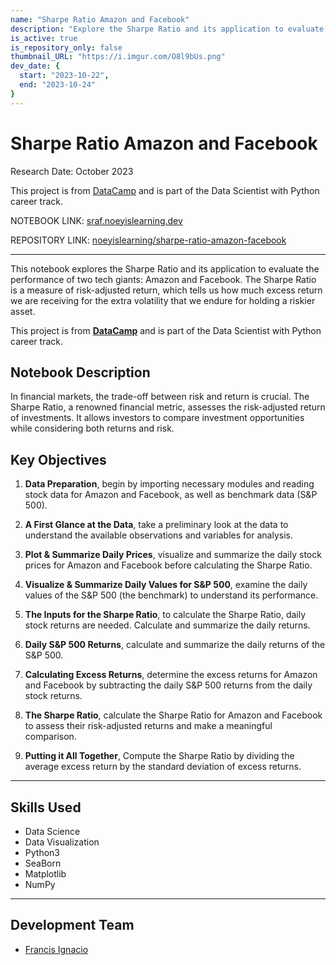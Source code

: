 ```yaml
---
name: "Sharpe Ratio Amazon and Facebook"
description: "Explore the Sharpe Ratio and its application to evaluate the performance of two tech giants: Amazon and Facebook."
is_active: true
is_repository_only: false
thumbnail_URL: "https://i.imgur.com/O8l9bUs.png"
dev_date: {
  start: "2023-10-22",
  end: "2023-10-24"
}
---
```

# Sharpe Ratio Amazon and Facebook

Research Date: October 2023

This project is from [DataCamp](https://datacamp.com/) and is part of the Data Scientist with Python career track.

NOTEBOOK LINK: [sraf.noeyislearning.dev](https://sraf.noeyislearning.dev/)

REPOSITORY LINK: [noeyislearning/sharpe-ratio-amazon-facebook](https://github.com/noeyislearning/sharpe-ratio-amazon-facebook)

---

This notebook explores the Sharpe Ratio and its application to evaluate the performance of two tech giants: Amazon and Facebook. The Sharpe Ratio is a measure of risk-adjusted return, which tells us how much excess return we are receiving for the extra volatility that we endure for holding a riskier asset.

This project is from **[DataCamp](https://datacamp.com)** and is part of the Data Scientist with Python career track.

## Notebook Description

In financial markets, the trade-off between risk and return is crucial. The Sharpe Ratio, a renowned financial metric, assesses the risk-adjusted return of investments. It allows investors to compare investment opportunities while considering both returns and risk.

## Key Objectives

1. **Data Preparation**, begin by importing necessary modules and reading stock data for Amazon and Facebook, as well as benchmark data (S&P 500).

2. **A First Glance at the Data**, take a preliminary look at the data to understand the available observations and variables for analysis.

3. **Plot & Summarize Daily Prices**, visualize and summarize the daily stock prices for Amazon and Facebook before calculating the Sharpe Ratio.

4. **Visualize & Summarize Daily Values for S&P 500**, examine the daily values of the S&P 500 (the benchmark) to understand its performance.

5. **The Inputs for the Sharpe Ratio**, to calculate the Sharpe Ratio, daily stock returns are needed. Calculate and summarize the daily returns.

6. **Daily S&P 500 Returns**, calculate and summarize the daily returns of the S&P 500.

7. **Calculating Excess Returns**, determine the excess returns for Amazon and Facebook by subtracting the daily S&P 500 returns from the daily stock returns.

8. **The Sharpe Ratio**, calculate the Sharpe Ratio for Amazon and Facebook to assess their risk-adjusted returns and make a meaningful comparison.

9. **Putting it All Together**, Compute the Sharpe Ratio by dividing the average excess return by the standard deviation of excess returns.

---

## Skills Used

- Data Science
- Data Visualization
- Python3
- SeaBorn
- Matplotlib
- NumPy

---

## Development Team

- [Francis Ignacio](https://www.linkedin.com/in/noeyislearning/)
